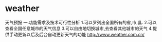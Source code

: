 # weather
天气预报
一.功能需求及技术可行性分析
	1.可以罗列出全国所有的省,市,县.
	2.可以查看全国任意城市的天气信息
	3.可以自由地切换城市,去查看其他城市的天气
	4.提供手动更新以后及后台自动更新天气的功能
	http://www.weather.com.cn/
